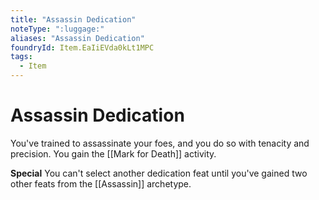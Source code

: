 ```yaml
---
title: "Assassin Dedication"
noteType: ":luggage:"
aliases: "Assassin Dedication"
foundryId: Item.EaIiEVda0kLt1MPC
tags:
  - Item
---
```


# Assassin Dedication

You've trained to assassinate your foes, and you do so with tenacity and precision. You gain the [[Mark for Death]] activity.

**Special** You can't select another dedication feat until you've gained two other feats from the [[Assassin]] archetype.
